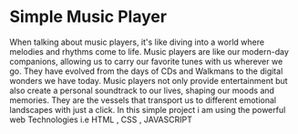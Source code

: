 # Simple Music Player 
When talking about music players, it's like diving into a world where melodies and rhythms come to life. Music players are like our modern-day companions, allowing us to carry our favorite tunes with us wherever we go. They have evolved from the days of CDs and Walkmans to the digital wonders we have today. Music players not only provide entertainment but also create a personal soundtrack to our lives, shaping our moods and memories. They are the vessels that transport us to different emotional landscapes with just a click.
In this simple project i am using the powerful web Technologies i.e HTML , CSS , JAVASCRIPT

